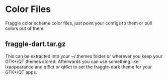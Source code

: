 # Color Files
Fraggle color scheme color files, just point your configs to them or pull colors out of them.

## fraggle-dart.tar.gz
This can be extracted into your ~/.themes folder or wherever you keep your GTK+/QT themes stored.
Afterwards you can use something like lxappearance and qt5ct or qt6ct to set the fraggle-dark theme for your GTK+/QT apps.
